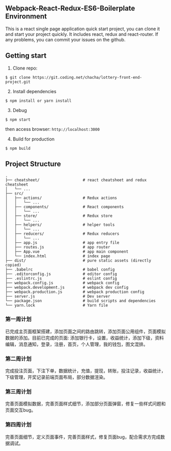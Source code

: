 
## Webpack-React-Redux-ES6-Boilerplate Environment

This is a react single page application quick start project, you can clone it and start your project quickly. It includes react, redux and react-router. If any problems, you can commit your issues on the github.

## Getting start

  1. Clone repo:
  ```
  $ git clone https://git.coding.net/chacha/lottery-front-end-project.git
  ```

  2. Install dependencies
  ```
  $ npm install or yarn install
  ```

  3. Debug
  ```
  $ npm start
  ```
  then access browser: `http://localhost:3000`

  4. Build for production
  ```
  $ npm build
  ```

  ## Project Structure

```
.
├── cheatsheet/                   # react cheatsheet and redux cheatsheet
│   └── ...
├── src/
│   ├── actions/                  # Redux actions
│   │   └── ...
│   ├── components/               # React components
│   │   └── ...
│   ├── store/                    # Redux store
│   │   └── ...
│   ├── helpers/                  # helper tools
│   │   └── ...
│   ├── reducers/                 # Redux reducers
│   │   └── ...
│   ├── app.js                    # app entry file
│   ├── routes.js                 # app router
│   ├── App.vue                   # app main component
│   └── index.html                # index page
├── dist/                         # pure static assets (directly copied)
├── .babelrc                      # babel config
├── .editorconfig.js              # editor config
├── .eslintrc.js                  # eslint config
├── webpack.config.js             # webpack config
├── webpack.development.js        # webpack dev config
├── webpack.production.js         # webpack production config
├── server.js                     # Dev server
└── package.json                  # build scripts and dependencies
└── yarn.lock                     # Yarn file

```
### 第一周计划
已完成主页面框架搭建，添加页面之间的路由跳转，添加页面公用组件，页面模拟数据的添加。目前已完成的页面: 添加银行卡，设置，收益统计，添加下级，资料编辑，消息通知，登录，注册，首页，个人管理，我的钱包，图文混排。

### 第二周计划
完成投注页面，下注下单，数据统计，充值，提现，转账，投注记录，收益统计，下级管理，开奖记录前端页面布局，部分数据渲染。

### 第三周计划
完善页面模拟数据，完善页面样式细节，添加部分页面弹窗，修复一些样式问题和页面交互bug。

### 第四周计划
完善页面细节，定义页面事件，完善页面样式，修复页面bug，配合需求方完成数据调试。


